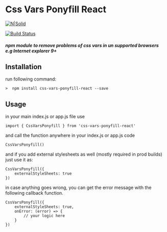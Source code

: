 # Css Vars Ponyfill React

[![N|Solid](http://shahidullahkhan.com/images/powered.png)](https://shahidullahkhan.com)

[![Build Status](http://shahidullahkhan.com/images/passing.svg)](https://travis-ci.org/joemccann/dillinger)

##### npm module to remove problems of css vars in un supported browsers e.g Internet explorer 9+

## Installation
run following command:

```>  npm install css-vars-ponyfill-react --save```

## Usage
in your main index.js or app.js file use


```
import { CssVarsPonyfill } from 'css-vars-ponyfill-react'
```

and call the function anywhere in your index.js or app.js code

```
CssVarsPonyfill()
```

and if you add external stylesheets as well (mostly required in prod builds) just use it as:

```
CssVarsPonyfill({
    externalStyleSheets: true
})
```

in case anything goes wrong, you can get the error message with the following callback function.

```
CssVarsPonyfill({
    externalStyleSheets: true,
    onError: (error) => {
        // your logic here
    }
})
```
